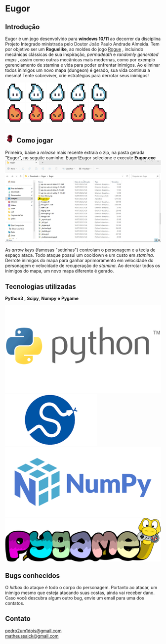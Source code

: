 # Eugor


## Introdução

Eugor é um jogo desenvolvido para **windows 10/11** ao decorrer da disciplina Projeto Integrado ministrada pelo Doutor João Paulo Andrade Almeida. Tem por objetivo ser um **Roguelike**, ao moldes do jogo [Rogue](https://store.steampowered.com/app/1443430/Rogue/)  , incluindo mecânicas clássicas de sua inspiração, *permadeath* e *randomly generated maps* , assim como outras mecânicas mais modernas, como por exemplo gerenciamento de  stamina e vida para poder enfrentar inimigos. 
Ao eliminar todos inimigos um novo mapa (dungeon) é gerado, sua vida continua a mesma! Tente sobreviver, crie estratégias para derrotar seus inimigos!

![Image][enemy_not_angry_1] ![Image][enemy_not_angry_2] ![Image][enemy_not_angry_3] ![Image][enemy_not_angry_4] ![Image][enemy_not_angry_gif] \
![Image][enemy_angry_1] ![Image][enemy_angry_2] ![Image][enemy_angry_3] ![Image][enemy_angry_4]  ![Image][enemy_angry_gif]

## ![Image][player_run_small_gif] Como jogar
Primeiro, baixe a *release* mais recente extraia o zip, na pasta gerada "Eugor", no seguite caminho: Eugor\Eugor selecione e execute **Eugor.exe** \
![Image][comojogar]

As *arrow keys* (famosas "setinhas") controlam o personagem e a tecla de espaço ataca. Todo ataque possui um cooldown e um custo em *stamina*. Derrote inimigos do mapa para ganhar aprimoramento em velocidade do personagem e velocidade de recuperação de *stamina*. Ao derrotar todos os inimigos do mapa, um novo mapa diferente é gerado.

## Tecnologias utilizadas
**Python3** **,** **Scipy**, **Numpy** **e** **Pygame**

![Image][pythonlogo]
![Image][scipylogo]
![Image][numpylogo]
![Image][pygamelogo]

## Bugs conhecidos
O *hitbox* do ataque é todo o corpo do personagem. Portanto ao atacar, um inimigo mesmo que esteja atacando suas costas, ainda vai receber dano.
Caso você descubra algum outro bug, envie um email para uma dos contatos.


## Contato
pedro2um1dois@gmail.com \
matheussaick@gmail.com

[comojogar]: comojogar.jpg

[player_run1]: graphics/player/new/run/run_1.png
[player_run2]: graphics/player/new/run/run_2.png
[player_run3]: graphics/player/new/run/run_3.png
[player_run4]: graphics/player/new/run/run_4.png
[player_run5]: graphics/player/new/run/run_5.png
[player_run6]: graphics/player/new/run/run_6.png
[player_run7]: graphics/player/new/run/run_7.png
[player_run8]: graphics/player/new/run/run_8.png

[player_run_gif]: player_run.gif
[player_run_small_gif]: player_run_small.gif

[enemy_angry_1]: graphics/monsters/spirit/move/0.png
[enemy_angry_2]: graphics/monsters/spirit/move/1.png
[enemy_angry_3]: graphics/monsters/spirit/move/2.png
[enemy_angry_4]: graphics/monsters/spirit/move/3.png

[enemy_not_angry_1]: graphics/monsters/spirit/idle/0.png
[enemy_not_angry_2]: graphics/monsters/spirit/idle/1.png
[enemy_not_angry_3]: graphics/monsters/spirit/idle/2.png
[enemy_not_angry_4]: graphics/monsters/spirit/idle/3.png

[enemy_not_angry_gif]: fantasma_blue_idle.gif
[enemy_angry_gif]: fantasma_red_move.gif

[pythonlogo]: PythonLogo.png
[scipylogo]: scipy.png
[numpylogo]: NumPylogo.png
[pygamelogo]: pygame_logo.png

<!--- ![Image][player_run1]![Image][player_run2]![Image][player_run3]![Image][player_run4]![Image][player_run5]![Image][player_run6]![Image][player_run7]![Image][player_run8] ![Image][player_run_gif] -->
